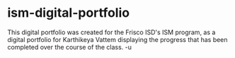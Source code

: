 # ism-digital-portfolio

This digital portfolio was created for the Frisco ISD's ISM program, as a digital portfolio for Karthikeya Vattem displaying the progress that has been completed over the course of the class.  -u 
